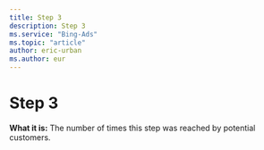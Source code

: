 ```yaml
---
title: Step 3
description: Step 3
ms.service: "Bing-Ads"
ms.topic: "article"
author: eric-urban
ms.author: eur
---
```


# Step 3

**What it is:**    The number of times this step was reached by potential customers.


